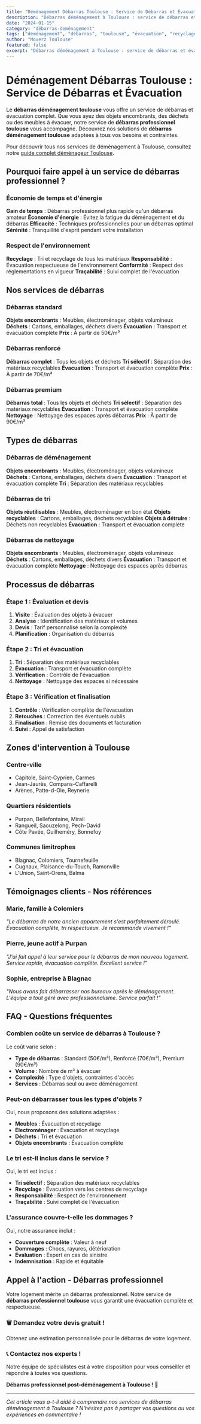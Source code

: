 ```yaml
---
title: "Déménagement Débarras Toulouse : Service de Débarras et Évacuation"
description: "Débarras déménagement à Toulouse : service de débarras et évacuation. Équipe professionnelle, évacuation complète, recyclage responsable. Devis gratuit."
date: "2024-01-15"
category: "débarras-deménagement"
tags: ["déménagement", "débarras", "toulouse", "évacuation", "recyclage"]
author: "Moverz Toulouse"
featured: false
excerpt: "Débarras déménagement à Toulouse : service de débarras et évacuation. Équipe professionnelle, évacuation complète, recyclage responsable."
---
```


# Déménagement Débarras Toulouse : Service de Débarras et Évacuation

Le **débarras déménagement toulouse** vous offre un service de débarras et évacuation complet. Que vous ayez des objets encombrants, des déchets ou des meubles à évacuer, notre service de **débarras professionnel toulouse** vous accompagne. Découvrez nos solutions de **débarras déménagement toulouse** adaptées à tous vos besoins et contraintes.

Pour découvrir tous nos services de déménagement à Toulouse, consultez notre [guide complet déménageur Toulouse](/blog/demenageur/demenageur-toulouse).

## Pourquoi faire appel à un service de débarras professionnel ?

### Économie de temps et d'énergie

**Gain de temps** : Débarras professionnel plus rapide qu'un débarras amateur
**Économie d'énergie** : Évitez la fatigue du déménagement et du débarras
**Efficacité** : Techniques professionnelles pour un débarras optimal
**Sérénité** : Tranquillité d'esprit pendant votre installation

### Respect de l'environnement

**Recyclage** : Tri et recyclage de tous les matériaux
**Responsabilité** : Évacuation respectueuse de l'environnement
**Conformité** : Respect des réglementations en vigueur
**Traçabilité** : Suivi complet de l'évacuation

## Nos services de débarras

### Débarras standard

**Objets encombrants** : Meubles, électroménager, objets volumineux
**Déchets** : Cartons, emballages, déchets divers
**Évacuation** : Transport et évacuation complète
**Prix** : À partir de 50€/m³

### Débarras renforcé

**Débarras complet** : Tous les objets et déchets
**Tri sélectif** : Séparation des matériaux recyclables
**Évacuation** : Transport et évacuation complète
**Prix** : À partir de 70€/m³

### Débarras premium

**Débarras total** : Tous les objets et déchets
**Tri sélectif** : Séparation des matériaux recyclables
**Évacuation** : Transport et évacuation complète
**Nettoyage** : Nettoyage des espaces après débarras
**Prix** : À partir de 90€/m³

## Types de débarras

### Débarras de déménagement

**Objets encombrants** : Meubles, électroménager, objets volumineux
**Déchets** : Cartons, emballages, déchets divers
**Évacuation** : Transport et évacuation complète
**Tri** : Séparation des matériaux recyclables

### Débarras de tri

**Objets réutilisables** : Meubles, électroménager en bon état
**Objets recyclables** : Cartons, emballages, déchets recyclables
**Objets à détruire** : Déchets non recyclables
**Évacuation** : Transport et évacuation complète

### Débarras de nettoyage

**Objets encombrants** : Meubles, électroménager, objets volumineux
**Déchets** : Cartons, emballages, déchets divers
**Évacuation** : Transport et évacuation complète
**Nettoyage** : Nettoyage des espaces après débarras

## Processus de débarras

### Étape 1 : Évaluation et devis

1. **Visite** : Évaluation des objets à évacuer
2. **Analyse** : Identification des matériaux et volumes
3. **Devis** : Tarif personnalisé selon la complexité
4. **Planification** : Organisation du débarras

### Étape 2 : Tri et évacuation

1. **Tri** : Séparation des matériaux recyclables
2. **Évacuation** : Transport et évacuation complète
3. **Vérification** : Contrôle de l'évacuation
4. **Nettoyage** : Nettoyage des espaces si nécessaire

### Étape 3 : Vérification et finalisation

1. **Contrôle** : Vérification complète de l'évacuation
2. **Retouches** : Correction des éventuels oublis
3. **Finalisation** : Remise des documents et facturation
4. **Suivi** : Appel de satisfaction

## Zones d'intervention à Toulouse

### Centre-ville
- Capitole, Saint-Cyprien, Carmes
- Jean-Jaurès, Compans-Caffarelli
- Arènes, Patte-d-Oie, Reynerie

### Quartiers résidentiels
- Purpan, Bellefontaine, Mirail
- Rangueil, Saouzelong, Pech-David
- Côte Pavée, Guilheméry, Bonnefoy

### Communes limitrophes
- Blagnac, Colomiers, Tournefeuille
- Cugnaux, Plaisance-du-Touch, Ramonville
- L'Union, Saint-Orens, Balma

## Témoignages clients - Nos références

### Marie, famille à Colomiers
*"Le débarras de notre ancien appartement s'est parfaitement déroulé. Évacuation complète, tri respectueux. Je recommande vivement !"*

### Pierre, jeune actif à Purpan
*"J'ai fait appel à leur service pour le débarras de mon nouveau logement. Service rapide, évacuation complète. Excellent service !"*

### Sophie, entreprise à Blagnac
*"Nous avons fait débarrasser nos bureaux après le déménagement. L'équipe a tout géré avec professionnalisme. Service parfait !"*

## FAQ - Questions fréquentes

### Combien coûte un service de débarras à Toulouse ?

Le coût varie selon :
- **Type de débarras** : Standard (50€/m³), Renforcé (70€/m³), Premium (90€/m³)
- **Volume** : Nombre de m³ à évacuer
- **Complexité** : Type d'objets, contraintes d'accès
- **Services** : Débarras seul ou avec déménagement

### Peut-on débarrasser tous les types d'objets ?

Oui, nous proposons des solutions adaptées :
- **Meubles** : Évacuation et recyclage
- **Électroménager** : Évacuation et recyclage
- **Déchets** : Tri et évacuation
- **Objets encombrants** : Évacuation complète

### Le tri est-il inclus dans le service ?

Oui, le tri est inclus :
- **Tri sélectif** : Séparation des matériaux recyclables
- **Recyclage** : Évacuation vers les centres de recyclage
- **Responsabilité** : Respect de l'environnement
- **Traçabilité** : Suivi complet de l'évacuation

### L'assurance couvre-t-elle les dommages ?

Oui, notre assurance inclut :
- **Couverture complète** : Valeur à neuf
- **Dommages** : Chocs, rayures, détérioration
- **Évaluation** : Expert en cas de sinistre
- **Indemnisation** : Rapide et équitable

## Appel à l'action - Débarras professionnel

Votre logement mérite un débarras professionnel. Notre service de **débarras professionnel toulouse** vous garantit une évacuation complète et respectueuse.

### 🗑️ **Demandez votre devis gratuit !**

Obtenez une estimation personnalisée pour le débarras de votre logement.

### 📞 **Contactez nos experts !**

Notre équipe de spécialistes est à votre disposition pour vous conseiller et répondre à toutes vos questions.

**Débarras professionnel post-déménagement à Toulouse !** 🚚

---

*Cet article vous a-t-il aidé à comprendre nos services de débarras déménagement à Toulouse ? N'hésitez pas à partager vos questions ou vos expériences en commentaire !*

